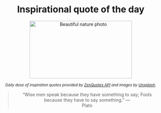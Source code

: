 
<div align="center">

# Inspirational quote of the day

<img src="./data/photo.jpeg" alt="Beautiful nature photo" width="320" height="180">

<sub><i>Daily dose of inspiration quotes provided by [ZenQuotes API](https://zenquotes.io/) and images by [Unsplash](https://unsplash.com/).</i></sub>


<blockquote>&ldquo;Wise men speak because they have something to say; Fools because they have to say something.&rdquo; &mdash; <footer>Plato</footer></blockquote>

</div>
